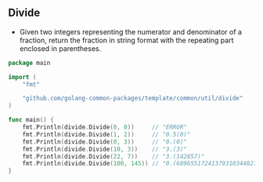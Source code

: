 ## Divide

* Given two integers representing the numerator and denominator of a fraction, return the fraction in string format with the repeating part enclosed in parentheses.

```go
package main

import (
    "fmt"

	"github.com/golang-common-packages/template/common/util/divide"
)

func main() {
    fmt.Println(divide.Divide(0, 0))     // "ERROR"
    fmt.Println(divide.Divide(1, 2))     // "0.5(0)"
    fmt.Println(divide.Divide(0, 3))     // "0.(0)"
    fmt.Println(divide.Divide(10, 3))    // "3.(3)"
    fmt.Println(divide.Divide(22, 7))    // "3.(142857)"
    fmt.Println(divide.Divide(100, 145)) // "0.(6896551724137931034482758620)"
}
```